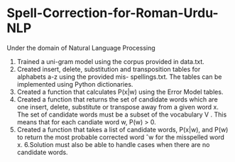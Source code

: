# Spell-Correction-for-Roman-Urdu-NLP
Under the domain of Natural Language Processing

1. Trained a uni-gram model using the corpus provided in data.txt.
2. Created insert, delete, substitution and transposition tables for alphabets a-z using the provided mis-
spellings.txt. The tables can be implemented using Python dictionaries.
3. Created a function that calculates P(x|w) using the Error Model tables.
4. Created a function that returns the set of candidate words which are one insert, delete, substitute or
transpose away from a given word x. The set of candidate words must be a subset of the vocabulary V .
This means that for each candiate word w, P(w) > 0.
5. Created a function that takes a list of candidate words, P(x|w), and P(w) to return the most probable
corrected word ˆw for the misspelled word x.
6.Solution must also be able to handle cases when there are no candidate words.
